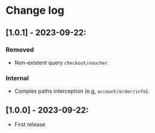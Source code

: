 # Change log

## [1.0.1] - 2023-09-22:
### Removed
- Non-existent query `checkout/voucher`.
### Internal
- Complex paths interception (e.g, `account/order/info`).

## [1.0.0] - 2023-09-22:
- First release
